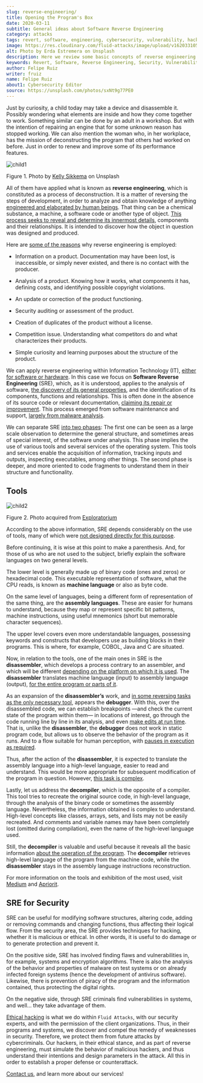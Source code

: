 ```yaml
---
slug: reverse-engineering/
title: Opening the Program's Box
date: 2020-03-11
subtitle: General ideas about Software Reverse Engineering
category: attacks
tags: revert, software, engineering, cybersecurity, vulnerability, hacking
image: https://res.cloudinary.com/fluid-attacks/image/upload/v1620331058/blog/reverse-engineering/cover_nsktcf.webp
alt: Photo by Erda Estremera on Unsplash
description: Here we review some basic concepts of reverse engineering within information technology and through what tools it can be used for ethical and malicious hacking.
keywords: Revert, Software, Reverse Engineering, Security, Vulnerability, Hacking, Ethical Hacking, Pentesting
author: Felipe Ruiz
writer: fruiz
name: Felipe Ruiz
about1: Cybersecurity Editor
source: https://unsplash.com/photos/sxNt9g77PE0
---
```


Just by curiosity, a child today may take a device and disassemble it.
Possibly wondering what elements are inside and how they come together
to work. Something similar can be done by an adult in a workshop. But
with the intention of repairing an engine that for some unknown reason
has stopped working. We can also mention the woman who, in her
workplace, has the mission of deconstructing the program that others had
worked on before. Just in order to renew and improve some of its
performance features.

<div class="imgblock">

![child1](https://res.cloudinary.com/fluid-attacks/image/upload/v1620331056/blog/reverse-engineering/child1_pwhnxl.webp)

<div class="title">

Figure 1. Photo by [Kelly Sikkema](https://unsplash.com/@kellysikkema)
on Unsplash

</div>

</div>

All of them have applied what is known as **reverse engineering**, which
is constituted as a process of deconstruction. It is a matter of
reversing the steps of development, in order to analyze and obtain
knowledge of anything [engineered and elaborated by human
beings](https://www.mitre.org/sites/default/files/publications/pr-15-2630-reverse-engineering-cognition.pdf).
That thing can be a chemical substance, a machine, a software code or
another type of object. [This process seeks to reveal and determine its
innermost
details](https://www.foo.be/cours/dess-20122013/b/Eldad_Eilam-Reversing__Secrets_of_Reverse_Engineering-Wiley\(2005\).pdf),
components and their relationships. It is intended to discover how the
object in question was designed and produced.

Here are [some of the
reasons](http://index-of.es/Varios-2/Penetration%20Testing%20and%20Reverse%20Engineering.pdf)
why reverse engineering is employed:

- Information on a product. Documentation may have been lost, is
  inaccessible, or simply never existed, and there is no contact with
  the producer.

- Analysis of a product. Knowing how it works, what components it has,
  defining costs, and identifying possible copyright violations.

- An update or correction of the product functioning.

- Security auditing or assessment of the product.

- Creation of duplicates of the product without a license.

- Competition issue. Understanding what competitors do and what
  characterizes their products.

- Simple curiosity and learning purposes about the structure of the
  product.

We can apply reverse engineering within Information Technology (IT),
[either for software or
hardware](https://www.youtube.com/watch?v=7v7UaMsgg_c). In this case we
focus on **Software Reverse Engineering** (SRE), which, as it is
understood, applies to the analysis of software, [the discovery of its
general
properties](https://www.mitre.org/sites/default/files/publications/pr-15-2630-reverse-engineering-cognition.pdf),
and the identification of its components, functions and relationships.
This is often done in the absence of its source code or relevant
documentation, [claiming its repair or
improvement](https://link.springer.com/chapter/10.1007/978-3-642-04117-4_31).
This process emerged from software maintenance and support, [largely
from malware
analysis](https://link.springer.com/chapter/10.1007/978-3-319-74950-1_6).

We can separate SRE [into two
phases](https://www.foo.be/cours/dess-20122013/b/Eldad_Eilam-Reversing__Secrets_of_Reverse_Engineering-Wiley\(2005\).pdf):
The first one can be seen as a large scale observation to determine the
general structure, and sometimes areas of special interest, of the
software under analysis. This phase implies the use of various tools and
several services of the operating system. This tools and services enable
the acquisition of information, tracking inputs and outputs, inspecting
executables, among other things. The second phase is deeper, and more
oriented to code fragments to understand them in their structure and
functionality.

## Tools

<div class="imgblock">

![child2](https://res.cloudinary.com/fluid-attacks/image/upload/v1620331057/blog/reverse-engineering/child2_csnxly.webp)

<div class="title">

Figure 2. Photo acquired from
[Exploratorium](https://www.exploratorium.edu/sites/default/files/tinkering/files/open_make_april_18.jpg)

</div>

</div>

According to the above information, SRE depends considerably on the
use of tools, many of which were [not designed directly for this
purpose](https://www.foo.be/cours/dess-20122013/b/Eldad_Eilam-Reversing__Secrets_of_Reverse_Engineering-Wiley\(2005\).pdf).

Before continuing, it is wise at this point to make a parenthesis. And,
for those of us who are not used to the subject, briefly explain the
software languages on two general levels.

The lower level is generally made up of binary code (ones and zeros) or
hexadecimal code. This executable representation of software, what the
CPU reads, is known as **machine language** or also as byte code.

On the same level of languages, being a different form of representation
of the same thing, are the **assembly languages**. These are easier for
humans to understand, because they map or represent specific bit
patterns, machine instructions, using useful mnemonics (short but
memorable character sequences).

The upper level covers even more understandable languages, possessing
keywords and constructs that developers use as building blocks in their
programs. This is where, for example, COBOL, Java and C are
situated.

Now, in relation to the tools, one of the main ones in SRE is the
**disassembler**, which develops a process contrary to an assembler, and
which will be different [depending on the platform on which it is
used](https://link.springer.com/chapter/10.1007/978-3-319-74950-1_6).
The **disassembler** translates machine language (input) to assembly
language (output), [for the entire program or parts of
it](https://www.foo.be/cours/dess-20122013/b/Eldad_Eilam-Reversing__Secrets_of_Reverse_Engineering-Wiley\(2005\).pdf).

As an expansion of the **disassembler’s** work, and [in some reversing
tasks as the only necessary
tool](https://www.foo.be/cours/dess-20122013/b/Eldad_Eilam-Reversing__Secrets_of_Reverse_Engineering-Wiley\(2005\).pdf),
appears the **debugger**. With this, over the disassembled code, we can
establish breakpoints —and check the current state of the program within
them— in locations of interest, go through the code running line by line
in its analysis, and even [make edits at run
time](http://index-of.es/Varios-2/Penetration%20Testing%20and%20Reverse%20Engineering.pdf).
That is, unlike the **disassembler**, the **debugger** does not work in
static program code, but allows us to observe the behavior of the
program as it runs. And to a flow suitable for human perception, with
[pauses in execution as
required](https://link.springer.com/chapter/10.1007/978-3-319-74950-1_6).

Thus, after the action of the **disassembler**, it is expected to
translate the assembly language into a high-level language, easier to
read and understand. This would be more appropriate for subsequent
modification of the program in question. However, [this task is
complex](https://link.springer.com/chapter/10.1007/978-3-642-04117-4_31).

Lastly, let us address the **decompiler**, which is the opposite of a
compiler. This tool tries to recreate the original source code, in
high-level language, through the analysis of the binary code or
sometimes the assembly language. Nevertheless, the information obtained
is complex to understand. High-level concepts like classes, arrays,
sets, and lists may not be easily recreated. And comments and variable
names may have been completely lost (omitted during compilation), even
the name of the high-level language used.

Still, the **decompiler** is valuable and useful because it reveals all
the basic information [about the operation of the
program](https://link.springer.com/chapter/10.1007/978-3-319-74950-1_6).
The **decompiler** retrieves high-level language of the program from the
machine code, while the **disassembler** stays in the assembly language
instructions reconstruction.

For more information on the tools and exhibition of the most used, visit
[Medium](https://medium.com/@vignesh4303/reverse-engineering-resources-beginners-to-intermediate-guide-links-f64c207505ed)
and
[Apriorit](https://www.apriorit.com/dev-blog/366-software-reverse-engineering-tools).

## SRE for Security

SRE can be useful for modifying software structures, altering code,
adding or removing commands and changing functions, thus affecting their
logical flow. From the security area, the SRE provides techniques for
hacking, whether it is malicious or ethical. In other words, it is
useful to do damage or to generate protection and prevent it.

On the positive side, SRE has involved finding flaws and
vulnerabilities in, for example, systems and encryption algorithms.
There is also the analysis of the behavior and properties of malware on
test systems or on already infected foreign systems (hence the
development of antivirus software). Likewise, there is prevention of
piracy of the program and the information contained, thus protecting the
digital rights.

On the negative side, through SRE criminals find vulnerabilities in
systems, and well…​ they take advantage of them.

[Ethical hacking](../../solutions/ethical-hacking/) is what we do
within `Fluid Attacks`,
with our security experts,
and with the permission of the client organizations.
Thus,
in their programs and systems,
we discover and compel the remedy of weaknesses in security.
Therefore,
we protect them from future attacks by cybercriminals.
Our hackers,
in their ethical stance,
and as part of reverse engineering,
must simulate the behavior of malicious hackers,
and thus understand their intentions
and design parameters in the attack.
All this in order to establish a proper defense or counterattack.

[Contact us](../../contact-us/),
and learn more about our services\!
